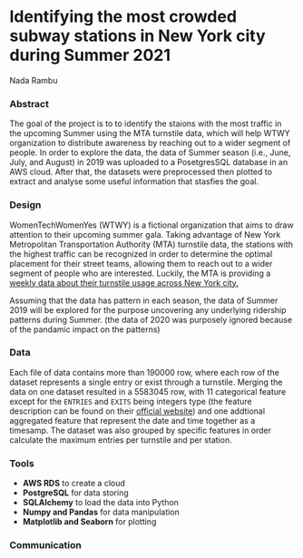 # Identifying the most crowded subway stations in New York city during Summer 2021
Nada Rambu

### Abstract
The goal of the project is to to identify the staions with the most traffic in the upcoming Summer using the MTA turnstile data, which will help WTWY organization to distribute awareness by reaching out to a wider segment of people.
In order to explore the data, the data of Summer season (i.e., June, July, and August) in 2019 was uploaded to a PosetgresSQL database in an AWS cloud. After that, the datasets were preprocessed then plotted to extract and analyse some useful information that stasfies the goal.

### Design
WomenTechWomenYes (WTWY) is a fictional organization that aims to draw attention to their upcoming summer gala. Taking advantage of New York Metropolitan Transportation Authority (MTA) turnstile data, the stations with the highest traffic can be recognized in order to determine the optimal placement for their street teams, allowing them to reach out to a wider segment of people who are interested. Luckily, the MTA is providing a [weekly data about their turnstile usage across New York city.](http://web.mta.info/developers/turnstile.html)

Assuming that the data has pattern in each season, the data of Summer 2019 will be explored for the purpose uncovering any underlying ridership patterns during Summer. (the data of 2020 was purposely ignored because of the pandamic impact on the patterns)

### Data
Each file of data contains more than 190000 row, where each row of the dataset represents a single entry or exist through a turnstile. Merging the data on one dataset resulted in a 5583045 row, with 11 categorical feature except for the ```ENTRIES``` and ```EXITS``` being integers type (the feature description can be found on their [official website](http://web.mta.info/developers/resources/nyct/turnstile/ts_Field_Description.txt)) and 
one addtional aggregated feature that represent the date and time together as a timesamp. The dataset was also grouped by specific features in order calculate the maximum entries per turnstile and per station.

### Tools
* **AWS RDS** to create a cloud
* **PostgreSQL** for data storing
* **SQLAlchemy** to load the data into Python
* **Numpy and Pandas** for data manipulation
* **Matplotlib and Seaborn** for plotting

### Communication
